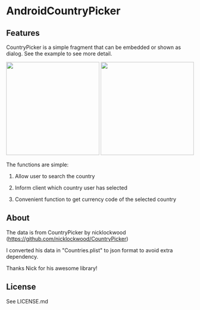 AndroidCountryPicker
====================

## Features
CountryPicker is a simple fragment that can be embedded or shown as dialog. See the example to see more detail.


<img src="https://raw.github.com/roomorama/AndroidCountryPicker/master/screenshot/1.png" width="250">
<img src="https://raw.github.com/roomorama/AndroidCountryPicker/master/screenshot/2.png" width="250">


The functions are simple:
 
1) Allow user to search the country

2) Inform client which country user has selected

3) Convenient function to get currency code of the selected country

## About
The data is from CountryPicker by nicklockwood (https://github.com/nicklockwood/CountryPicker)

I converted his data in "Countries.plist" to json format to avoid extra dependency.

Thanks Nick for his awesome library!

## License
See LICENSE.md